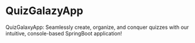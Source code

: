 # QuizGalazyApp
 QuizGalaxyApp: Seamlessly create, organize, and conquer quizzes with our intuitive, console-based SpringBoot application!
